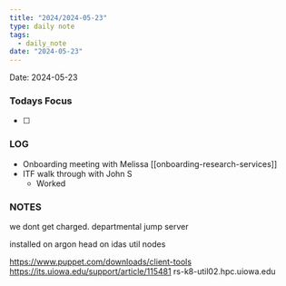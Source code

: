 ```yaml
---
title: "2024/2024-05-23"
type: daily note
tags:
  - daily_note
date: "2024-05-23"
---
```

Date: 2024-05-23


### Todays Focus
- [ ] 


### LOG
- Onboarding meeting with Melissa [[onboarding-research-services]]
- ITF walk through with John S
	-  Worked



### NOTES

 we dont get charged. 
 departmental jump server
 
installed on argon head
on idas util nodes


https://www.puppet.com/downloads/client-tools
https://its.uiowa.edu/support/article/115481
rs-k8-util02.hpc.uiowa.edu